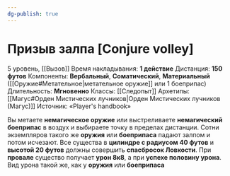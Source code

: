 ```yaml
---
dg-publish: true
---
```

# Призыв залпа [Conjure volley]
5 уровень, [[Вызов]]
Время накладывания: **1 действие**
Дистанция: **150 футов**
Компоненты: **Вербальный**, **Соматический**, **Материальный** ([[Оружие#Метательное|метательное оружие]] или 1 боеприпас)
Длительность: **Мгновенно**
Классы: [[Следопыт]]
Архетипы: [[Магус#Орден Мистических лучников|Орден Мистических лучников (Магус)]]
Источник: «Player's handbook»

Вы метаете **немагическое оружие** или выстреливаете **немагический боеприпас** в воздух и выбираете точку в пределах дистанции. Сотни экземпляров такого же **оружия** или **боеприпаса** падают залпом и потом исчезают. Все существа в **цилиндре с радиусом 40 футов** и **высотой 20 футов** должны совершить **спасбросок Ловкости**. При **провале** существо получает **урон 8к8**, а при **успехе половину урона**. Вид урона такой же, как у **оружия** или **боеприпаса**